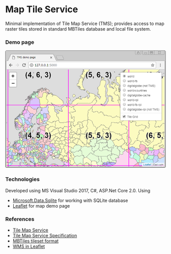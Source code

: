 # Map Tile Service
Minimal implementation of Tile Map Service (TMS); provides access to map raster tiles stored in standard MBTiles database and local file system.

### Demo page
![Demo page](https://github.com/apdevelop/map-tile-service-asp-net-core/blob/master/Docs/demo-page.png)
 
### Technologies
Developed using MS Visual Studio 2017, C#, ASP.Net Core 2.0. Using
* [Microsoft.Data.Sqlite](https://github.com/aspnet/Microsoft.Data.Sqlite) for working with SQLite database
* [Leaflet](https://github.com/Leaflet) for map demo page

### References
* [Tile Map Service](https://en.wikipedia.org/wiki/Tile_Map_Service)
* [Tile Map Service Specification](https://wiki.osgeo.org/index.php?title=Tile_Map_Service_Specification)
* [MBTiles tileset format](https://github.com/mapbox/mbtiles-spec)
* [WMS in Leaflet](http://leafletjs.com/examples/wms/wms.html)